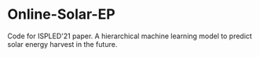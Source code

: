 # Online-Solar-EP
Code for ISPLED'21 paper. A hierarchical machine learning model to predict solar energy harvest in the future.

